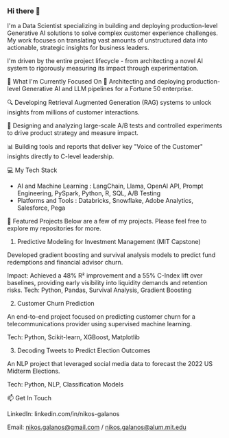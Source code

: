 ### Hi there 👋

I'm a Data Scientist specializing in building and deploying production-level Generative AI solutions to solve complex customer experience challenges. My work focuses on translating vast amounts of unstructured data into actionable, strategic insights for business leaders.

I'm driven by the entire project lifecycle - from architecting a novel AI system to rigorously measuring its impact through experimentation.

🚀 What I'm Currently Focused On
🤖 Architecting and deploying production-level Generative AI and LLM pipelines for a Fortune 50 enterprise.

🔍 Developing Retrieval Augmented Generation (RAG) systems to unlock insights from millions of customer interactions.

🧪 Designing and analyzing large-scale A/B tests and controlled experiments to drive product strategy and measure impact.

📊 Building tools and reports that deliver key "Voice of the Customer" insights directly to C-level leadership.

💻 My Tech Stack
- AI and Machine Learning : LangChain, Llama, OpenAI API, Prompt Engineering, PySpark, Python, R, SQL, A/B Testing 
- Platforms and Tools : Databricks, Snowflake, Adobe Analytics, Salesforce, Pega

📌 Featured Projects
Below are a few of my projects. Please feel free to explore my repositories for more.

1. Predictive Modeling for Investment Management (MIT Capstone)

Developed gradient boosting and survival analysis models to predict fund redemptions and financial advisor churn.

Impact: Achieved a 48% R² improvement and a 55% C-Index lift over baselines, providing early visibility into liquidity demands and retention risks.
Tech: Python, Pandas, Survival Analysis, Gradient Boosting

2. Customer Churn Prediction

An end-to-end project focused on predicting customer churn for a telecommunications provider using supervised machine learning.

Tech: Python, Scikit-learn, XGBoost, Matplotlib

3. Decoding Tweets to Predict Election Outcomes

An NLP project that leveraged social media data to forecast the 2022 US Midterm Elections.

Tech: Python, NLP, Classification Models

📫 Get In Touch

LinkedIn: linkedin.com/in/nikos-galanos

Email: nikos.galanos@gmail.com / nikos.galanos@alum.mit.edu
